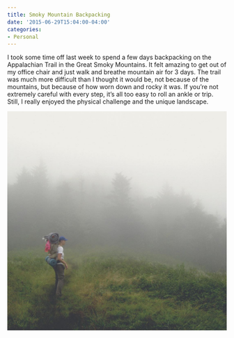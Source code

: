 ```yaml
---
title: Smoky Mountain Backpacking
date: '2015-06-29T15:04:00-04:00'
categories:
- Personal
---
```

I took some time off last week to spend a few days backpacking on the Appalachian Trail in the Great Smoky Mountains. It felt amazing to get out of my office chair and just walk and breathe mountain air for 3 days. The trail was much more difficult than I thought it would be, not because of the mountains, but because of how worn down and rocky it was. If you’re not extremely careful with every step, it’s all too easy to roll an ankle or trip. Still, I really enjoyed the physical challenge and the unique landscape.

![AT](/assets/images/11838558_10153079726057379_8666736198841406655_o.jpg)
